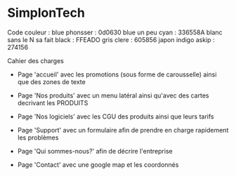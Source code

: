 # SimplonTech
Code couleur :
blue phonsser : 0d0630
blue un peu cyan : 336558A
blanc sans le N sa fait black : FFEADO
gris clere : 605856
japon indigo askip : 274156

Cahier des charges

- Page 'accueil' avec les promotions (sous forme de carousselle) ainsi que des zones de texte

- Page 'Nos produits' avec un menu latéral ainsi qu'avec des cartes decrivant les PRODUITS

- Page 'Nos  logiciels' avec les CGU des produits ainsi que leurs tarifs

- Page 'Support' avec un formulaire afin de prendre en charge rapidement les problèmes

- Page 'Qui sommes-nous?' afin de décrire l'entreprise

- Page 'Contact' avec une google map et les coordonnés
